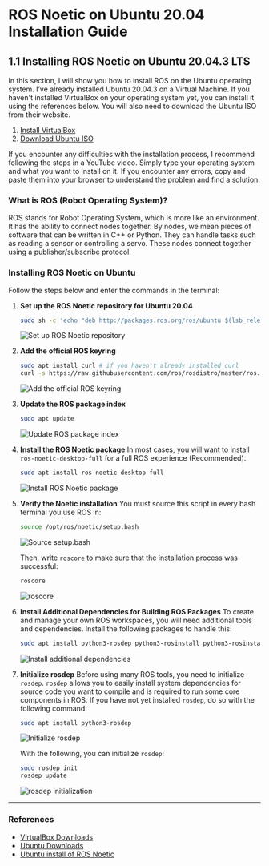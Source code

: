 # ROS Noetic on Ubuntu 20.04 Installation Guide

## 1.1 Installing ROS Noetic on Ubuntu 20.04.3 LTS

In this section, I will show you how to install ROS on the Ubuntu operating system. I’ve already installed Ubuntu 20.04.3 on a Virtual Machine. If you haven't installed VirtualBox on your operating system yet, you can install it using the references below. You will also need to download the Ubuntu ISO from their website.

1. [Install VirtualBox](https://www.virtualbox.org/wiki/Downloads)
2. [Download Ubuntu ISO](https://ubuntu.com/download/desktop)

If you encounter any difficulties with the installation process, I recommend following the steps in a YouTube video. Simply type your operating system and what you want to install on it. If you encounter any errors, copy and paste them into your browser to understand the problem and find a solution.

### What is ROS (Robot Operating System)?

ROS stands for Robot Operating System, which is more like an environment. It has the ability to connect nodes together. By nodes, we mean pieces of software that can be written in C++ or Python. They can handle tasks such as reading a sensor or controlling a servo. These nodes connect together using a publisher/subscribe protocol.

### Installing ROS Noetic on Ubuntu

Follow the steps below and enter the commands in the terminal:

1. **Set up the ROS Noetic repository for Ubuntu 20.04**
    ```sh
    sudo sh -c 'echo "deb http://packages.ros.org/ros/ubuntu $(lsb_release -sc) main" > /etc/apt/sources.list.d/ros-latest.list'
    ```
    ![Set up ROS Noetic repository](https://github.com/shathalshehri/ROS-Noetic-Installation/blob/main/14.png)

2. **Add the official ROS keyring**
    ```sh
    sudo apt install curl # if you haven't already installed curl
    curl -s https://raw.githubusercontent.com/ros/rosdistro/master/ros.asc | sudo apt-key add -
    ```
    ![Add the official ROS keyring](https://github.com/shathalshehri/ROS-Noetic-Installation/blob/main/17.png)

3. **Update the ROS package index**
    ```sh
    sudo apt update
    ```
    ![Update ROS package index](https://github.com/shathalshehri/ROS-Noetic-Installation/blob/main/update.png)

4. **Install the ROS Noetic package**
    In most cases, you will want to install `ros-noetic-desktop-full` for a full ROS experience (Recommended).
    ```sh
    sudo apt install ros-noetic-desktop-full
    ```
    ![Install ROS Noetic package](https://github.com/shathalshehri/ROS-Noetic-Installation/blob/main/19.png)

5. **Verify the Noetic installation**
    You must source this script in every bash terminal you use ROS in:
    ```sh
    source /opt/ros/noetic/setup.bash
    ```
    ![Source setup.bash](https://github.com/shathalshehri/ROS-Noetic-Installation/blob/main/20.png)

    Then, write `roscore` to make sure that the installation process was successful:
    ```sh
    roscore
    ```
    ![roscore](https://github.com/shathalshehri/ROS-Noetic-Installation/blob/main/21.png)
   
7. **Install Additional Dependencies for Building ROS Packages**
    To create and manage your own ROS workspaces, you will need additional tools and dependencies. Install the following packages to handle this:
    ```sh
    sudo apt install python3-rosdep python3-rosinstall python3-rosinstall-generator python3-wstool build-essential
    ```
    ![Install additional dependencies](https://github.com/shathalshehri/ROS-Noetic-Installation/blob/main/26.png)

8. **Initialize rosdep**
    Before using many ROS tools, you need to initialize `rosdep`. `rosdep` allows you to easily install system dependencies for source code you want to compile and is required to run some core components in ROS. If you have not yet installed `rosdep`, do so with the following command:
    ```sh
    sudo apt install python3-rosdep
    ```
    ![Initialize rosdep](https://github.com/shathalshehri/ROS-Noetic-Installation/blob/main/27.png)

    With the following, you can initialize `rosdep`:
    ```sh
    sudo rosdep init
    rosdep update
    ```
    ![rosdep initialization](https://github.com/shathalshehri/ROS-Noetic-Installation/blob/main/28.png)
---

### References

- [VirtualBox Downloads](https://www.virtualbox.org/wiki/Downloads)
- [Ubuntu Downloads](https://ubuntu.com/download/desktop)
- [Ubuntu install of ROS Noetic](https://wiki.ros.org/noetic/Installation/Ubuntu)
